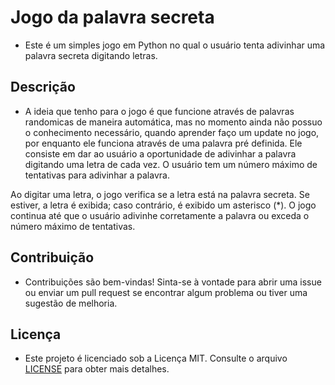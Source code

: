 # Jogo da palavra secreta

- Este é um simples jogo em Python no qual o usuário tenta adivinhar uma palavra secreta digitando letras.

## Descrição

- A ideia que tenho para o jogo é que funcione através de palavras randomicas de maneira automática, mas no momento ainda não possuo o conhecimento necessário, quando aprender faço um update no jogo, por enquanto ele funciona através de uma palavra pré definida. Ele consiste em dar ao usuário a oportunidade de adivinhar a palavra digitando uma letra de cada vez. O usuário tem um número máximo de tentativas para adivinhar a palavra.

Ao digitar uma letra, o jogo verifica se a letra está na palavra secreta. Se estiver, a letra é exibida; caso contrário, é exibido um asterisco (*). O jogo continua até que o usuário adivinhe corretamente a palavra ou exceda o número máximo de tentativas.

## Contribuição

- Contribuições são bem-vindas! Sinta-se à vontade para abrir uma issue ou enviar um pull request se encontrar algum problema ou tiver uma sugestão de melhoria.

## Licença

- Este projeto é licenciado sob a Licença MIT. Consulte o arquivo [LICENSE](LICENSE) para obter mais detalhes.

